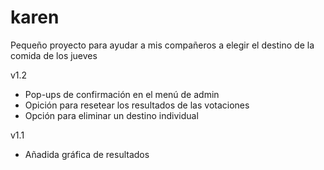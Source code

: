 # karen

Pequeño proyecto para ayudar a mis compañeros a elegir el destino de la comida de los jueves

v1.2  
* Pop-ups de confirmación en el menú de admin
* Opición para resetear los resultados de las votaciones
* Opción para eliminar un destino individual

v1.1  
* Añadida gráfica de resultados
